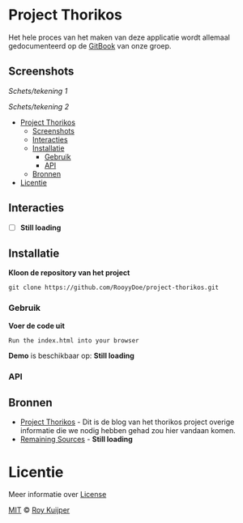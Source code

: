# Project Thorikos



Het hele proces van het maken van deze applicatie wordt allemaal gedocumenteerd op de [GitBook](#) van onze groep.

## Screenshots

*Schets/tekening 1*

*Schets/tekening 2*

- [Project Thorikos](#project-thorikos)
  - [Screenshots](#screenshots)
  - [Interacties](#interacties)
  - [Installatie](#installatie)
    - [Gebruik](#gebruik)
    - [API](#api)
  - [Bronnen](#bronnen)
- [Licentie](#licentie)

## Interacties
- [ ] **Still loading**

## Installatie

**Kloon de repository van het project**
```
git clone https://github.com/RooyyDoe/project-thorikos.git
```

### Gebruik

**Voer de code uit**
```
Run the index.html into your browser
```

**Demo** is beschikbaar op: **Still loading**

### API

## Bronnen
* [Project Thorikos](http://thorikosproject.blogspot.com/) - Dit is de blog van het thorikos project overige informatie die we nodig hebben gehad zou hier vandaan komen.
* [Remaining Sources](#) - **Still loading**

# Licentie

Meer informatie over [License](https://help.github.com/en/articles/licensing-a-repository)

[MIT](https://github.com/RooyyDoe/project-thorikos/blob/master/LICENSE.txt) © [Roy Kuijper](https://github.com/RooyyDoe)
